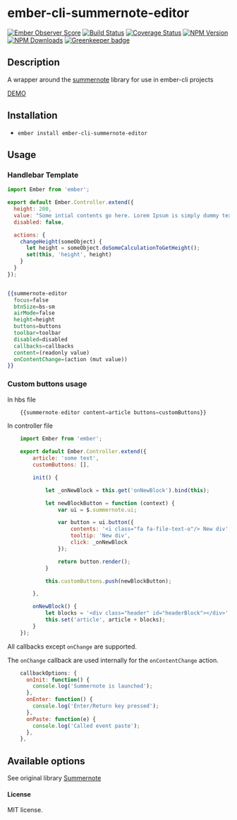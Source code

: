 # ember-cli-summernote-editor

[![Ember Observer Score](http://emberobserver.com/badges/ember-cli-summernote-editor.svg)](http://emberobserver.com/addons/ember-cli-summernote-editor)
[![Build Status](https://travis-ci.org/devotox/ember-cli-summernote-editor.svg)](http://travis-ci.org/devotox/ember-cli-summernote-editor)
[![Coverage Status](https://coveralls.io/repos/github/devotox/mber-cli-summernote-editor/badge.svg)](https://coveralls.io/github/devotox/mber-cli-summernote-editor)
[![NPM Version](https://badge.fury.io/js/ember-cli-summernote-editor.svg)](http://badge.fury.io/js/ember-cli-summernote-editor)
[![NPM Downloads](https://img.shields.io/npm/dm/ember-cli-summernote-editor.svg)](https://www.npmjs.org/package/ember-cli-summernote-editor)
[![Greenkeeper badge](https://badges.greenkeeper.io/devotox/ember-cli-summernote-editor.svg)](https://greenkeeper.io/)


## Description
A wrapper around the [summernote](https://github.com/summernote/summernote) library for use in ember-cli projects

[DEMO](http://devotox.github.io/ember-cli-summernote-editor)

## Installation
* `ember install ember-cli-summernote-editor`

## Usage

### Handlebar Template

```javascript
import Ember from 'ember';

export default Ember.Controller.extend({
  height: 200,
  value: "Some intial contents go here. Lorem Ipsum is simply dummy text of the printing.",
  disabled: false,

  actions: {
    changeHeight(someObject) {
      let height = someObject.doSomeCalculationToGetHeight();
      set(this, 'height', height)
    }
  }
});
```

```handlebars

{{summernote-editor
  focus=false
  btnSize=bs-sm
  airMode=false
  height=height
  buttons=buttons
  toolbar=toolbar
  disabled=disabled
  callbacks=callbacks
  content=(readonly value)
  onContentChange=(action (mut value))
}}
```

### Custom buttons usage ###

In hbs file
```javascript
    {{summernote-editor content=article buttons=customButtons}}
```

In controller file
```javascript
    import Ember from 'ember';

    export default Ember.Controller.extend({
        article: 'some text',
        customButtons: [],

        init() {

            let _onNewBlock = this.get('onNewBlock').bind(this);

            let newBlockButton = function (context) {
                var ui = $.summernote.ui;

                var button = ui.button({
                    contents: '<i class="fa fa-file-text-o"/> New div',
                    tooltip: 'New div',
                    click: _onNewBlock
                });

                return button.render();
            }

            this.customButtons.push(newBlockButton);

        },

        onNewBlock() {
            let blocks = '<div class="header" id="headerBlock"></div>';
            this.set('article', article + blocks);
        }
    });
```

All callbacks except `onChange` are supported.

The `onChange` callback are used internally for the `onContentChange` action.

```javascript
    callbackOptions: {
      onInit: function() {
        console.log('Summernote is launched');
      },
      onEnter: function() {
        console.log('Enter/Return key pressed');
      },
      onPaste: function(e) {
        console.log('Called event paste');
      },
    },
```

## Available options
See original library [Summernote](https://github.com/summernote/summernote)

#### License
MIT license.
